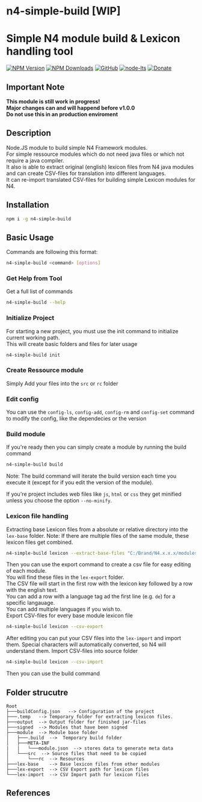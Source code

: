 # n4-simple-build **[WIP]**  
Simple N4 module build & Lexicon handling tool
====================

[![NPM Version](https://img.shields.io/npm/v/n4-simple-build.svg)](https://www.npmjs.com/package/n4-simple-build)
[![NPM Downloads](https://img.shields.io/npm/dt/n4-simple-build.svg)](https://www.npmjs.com/package/n4-simple-build)
[![GitHub](https://img.shields.io/github/license/SheepCreativeSoftware/n4-simple-build)](https://github.com/SheepCreativeSoftware/n4-simple-build)
[![node-lts](https://img.shields.io/node/v-lts/n4-simple-build)](https://www.npmjs.com/package/n4-simple-build)
[![Donate](https://img.shields.io/badge/Donate-PayPal-green.svg)](https://www.paypal.com/donate/?hosted_button_id=RG6PSXR828X94)

## Important Note
**This module is still work in progress!**  
**Major changes can and will happend before v1.0.0**  
**Do not use this in an production enviroment**  

## Description
Node.JS module to build simple N4 Framework modules.  
For simple ressource modules which do not need java files or which not require a java compiler.  
It also is able to extract original (english) lexicon files from N4 java modules and can create CSV-files for translation into different languages.  
It can re-import translated CSV-files for building simple Lexicon modules for N4.  

## Installation
```bash
npm i -g n4-simple-build
```

## Basic Usage
Commands are following this format:
```bash
n4-simple-build <command> [options]
```

### Get Help from Tool
Get a full list of commands

```bash
n4-simple-build --help
```

### Initialize Project
For starting a new project, you must use the init command to initialize current working path.  
This will create basic folders and files for later usage
```bash
n4-simple-build init
```

### Create Ressource module
Simply Add your files into the `src` or `rc` folder

### Edit config
You can use the `config-ls`, `config-add`, `config-rm` and `config-set` command to modify the config, like the dependecies or the version

### Build module
If you're ready then you can simply create a module by running the build command
```bash
n4-simple-build build
```
Note: The build command will iterate the build version each time you execute it (except for if you edit the version of the module).

If you're project includes web files like `js`, `html` or `css` they get minified unless you choose the option `--no-minify`.

### Lexicon file handling
Extracting base Lexicon files from a absolute or relative directory into the `lex-base` folder.
Note: If there are multiple files of the same module, these lexicon files get combined.

```bash
n4-simple-build lexicon --extract-base-files "C:/Brand/N4.x.x.x/modules"
```

Then you can use the export command to create a csv file for easy editing of each module.  
You will find these files in the `lex-export` folder.  
The CSV file will start in the first row with the lexicon key followed by a row with the english text.  
You can add a row with a language tag ad the first line (e.g. `de`) for a specific langauage.  
You can add multiple languages if you wish to.  
Export CSV-files for every base module lexicon file
```bash
n4-simple-build lexicon --csv-export
```

After editing you can put your CSV files into the `lex-import` and import them.
Special characters will automatically converted, so N4 will understand them.
Import CSV-files into source folder
```bash
n4-simple-build lexicon --csv-import
```

Then you can use the build command

## Folder strucutre
```
Root
├───buildConfig.json   --> Configuration of the project
├───.temp   --> Temporary folder for extracting lexicon files.
├───output  --> Output folder for finished jar-files
├───signed  --> Modules that have been signed
├───module  --> Module base folder
│   ├───.build  -->  Temporary build folder
│   ├───META-INF 
|   |   └───module.json  --> stores data to generate meta data
│   └───src  --> Source files that need to be copied
│       └───rc  --> Resources
├───lex-base    --> Base lexicon files from other modules
├───lex-export  --> CSV Export path for lexicon files
└───lex-import  --> CSV Import path for lexicon files

```

## References

